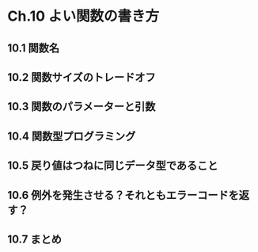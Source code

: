# Ch.10 よい関数の書き方

## 10.1 関数名

## 10.2 関数サイズのトレードオフ

## 10.3 関数のパラメーターと引数

## 10.4 関数型プログラミング

## 10.5 戻り値はつねに同じデータ型であること

## 10.6 例外を発生させる？それともエラーコードを返す？

## 10.7 まとめ
